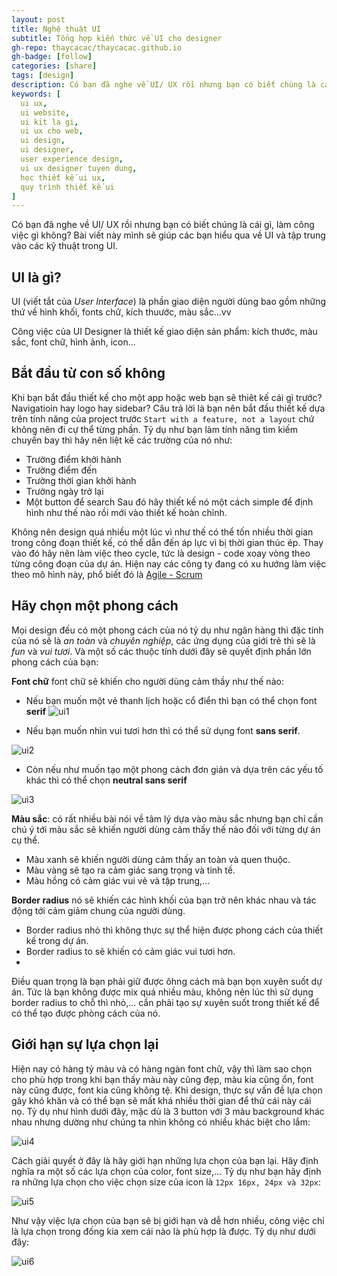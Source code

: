 ```yaml
---
layout: post
title: Nghệ thuật UI
subtitle: Tổng hợp kiến thức về UI cho designer
gh-repo: thaycacac/thaycacac.github.io
gh-badge: [follow]
categories: [share]
tags: [design]
description: Có bạn đã nghe về UI/ UX rồi nhưng bạn có biết chúng là cái gì, làm công việc gì không? Bài viết này mình sẽ giúp các bạn hiểu qua về UI và tập trung vào các kỹ thuật trong UI
keywords: [
  ui ux,
  ui website,
  ui kit la gi,
  ui ux cho web,
  ui design,
  ui designer,
  user experience design,
  ui ux designer tuyen dung,
  học thiết kế ui ux,
  quy trình thiết kế ui
]
---
```


Có bạn đã nghe về UI/ UX rồi nhưng bạn có biết chúng là cái gì, làm công việc gì không? Bài viết này mình sẽ giúp các bạn hiểu qua về UI và tập trung vào các kỹ thuật trong UI.

## UI là gì?

UI (viết tắt của _User Interface_) là phần giao diện người dùng bao gồm những thứ về hình khối, fonts chữ, kích thuước, màu sắc...vv

Công việc của UI Designer là thiết kế giao diện sản phẩm: kích thước, màu sắc, font chữ, hình ảnh, icon...

## Bắt đầu từ con số không

Khi bạn bắt đầu thiết kế cho một app hoặc web bạn sẽ thiêt kế cái gì trước? Navigatioin hay logo hay sidebar? Câu trả lời là bạn nên bắt đầu thiết kế dựa trên tính năng của project trước `Start with a feature, not a layout` chứ không nên đi cự thể từng phần. Tỷ dụ như bạn làm tính năng tìm kiếm chuyến bay thì hãy nên liệt kế các trường của nó như:

- Trường điểm khởi hành
- Trường điểm đến
- Trường thời gian khởi hành
- Trường ngày trở lại
- Một button để search
  Sau đó hãy thiết kế nó một cách simple để định hình như thế nào rồi mới vào thiết kế hoàn chỉnh.

Không nên design quá nhiều một lúc vì như thế có thể tốn nhiều thời gian trong công đoạn thiết kế, có thể dẫn đến áp lực vì bị thời gian thúc ép. Thay vào đó hãy nên làm việc theo cycle, tức là design - code xoay vòng theo từng công đoạn của dự án. Hiện nay các công ty đang có xu hướng làm việc theo mô hình này, phổ biết đó là [Agile - Scrum](https://thaycacac.github.io/2019-01-15-overview-agile-scrum/)

## Hãy chọn một phong cách

Mọi design đếu có một phong cách của nó tỷ dụ như ngân hàng thì đặc tính của nó sẽ là _an toàn_ và _chuyên nghiệp_, các ứng dụng của giới trẻ thì sẽ là _fun_ và _vui tươi_. Và một số các thuộc tính dưới đây sẽ quyết định phần lớn phong cách của bạn:

**Font chữ** font chữ sẽ khiến cho người dùng cảm thầy như thế nào:

- Nếu bạn muốn một vẻ thanh lịch hoặc cổ điển thì bạn có thể chọn font **serif**
  ![ui1](https://i.imgur.com/2sfgAbT.png)

- Nếu bạn muốn nhìn vui tươi hơn thì có thể sử dụng font **sans serif**.

![ui2](https://i.imgur.com/OdOlTx9.png)

- Còn nếu như muốn tạo một phong cách đơn giản và dựa trên các yếu tố khác thì có thể chọn **neutral sans serif**

![ui3](https://i.imgur.com/a1PNvwL.png)

**Màu sắc**: có rất nhiều bài nói về tâm lý dựa vào màu sắc nhưng bạn chỉ cần chú ý tới màu sắc sẽ khiến người dùng cảm thấy thế nào đối với từng dự án cụ thể.

- Màu xanh sẽ khiến người dùng cảm thấy an toàn và quen thuộc.
- Màu vàng sẽ tạo ra cảm giác sang trọng và tinh tế.
- Màu hồng có cảm giác vui vẻ và tập trung,...

**Border radius** nó sẽ khiến các hình khối của bạn trở nên khác nhau và tác động tới cảm giảm chung của người dùng.

- Border radius nhỏ thì không thực sự thể hiện được phong cách của thiết kế trong dự án.
- Border radius to sẽ khiến có cảm giác vui tươi hơn.
-

Điều quan trọng là bạn phải giữ được ôhng cách mà bạn bọn xuyên suốt dự án. Tức là bạn không được mix quá nhiều màu, không nên lúc thì sử dụng border radius to chỗ thì nhỏ,... cần phải tạo sự xuyên suốt trong thiết kế để có thể tạo được phòng cách của nó.

## Giới hạn sự lựa chọn lại

Hiện nay có hàng tỷ màu và có hàng ngàn font chữ, vậy thì làm sao chọn cho phù hợp trong khi bạn thấy màu này cũng đẹp, màu kia cũng ổn, font này cũng được, font kia cũng không tệ. Khi design, thực sự vấn đề lựa chọn gây khó khăn và có thể bạn sẽ mất khá nhiều thời gian để thử cái này cái nọ. Tỷ dụ như hình dưới đây, mặc dù là 3 button với 3 màu background khác nhau nhưng dường như chúng ta nhìn không có nhiều khác biệt cho lắm:

![ui4](https://i.imgur.com/3EfSHT1.png)

Cách giải quyết ở đây là hãy giới hạn những lựa chọn của bạn lại. Hãy định nghĩa ra một số các lựa chọn của color, font size,... Tỷ dụ như bạn hãy định ra những lựa chọn cho việc chọn size của icon là `12px 16px, 24px và 32px`:

![ui5](https://i.imgur.com/iGXBu8u.png)

Như vậy việc lựa chọn của bạn sẽ bị giới hạn và dễ hơn nhiều, công việc chỉ là lựa chọn trong đống kia xem cái nào là phù hợp là được. Tỷ dụ như dưới đây:

![ui6](https://i.imgur.com/Pjd665w.png)
